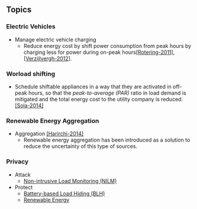 ## Topics

### Electric Vehicles
- Manage electric vehicle charging
  - Reduce energy cost by shift power consumption from peak hours by charging less for power during on-peak hours[[Rotering-2011]](http://ieeexplore.ieee.org/xpls/abs_all.jsp?arnumber=5629391&tag=1), [[Verzijlvergh-2012]](http://ieeexplore.ieee.org/xpl/articleDetails.jsp?arnumber=6204213).

### Worload shifting
- Schedule shiftable appliances in a way that they are activated in off-peak hours, so that the *peak-to-average  (PAR)* ratio in load demand is mitigated and the total energy cost to the utility company is reduced. [[Sola-2014]](http://ieeexplore.ieee.org/xpl/articleDetails.jsp?arnumber=7007722)


### Renewable Energy Aggregation
- Aggregation [[Harirchi-2014]](http://ieeexplore.ieee.org/xpl/articleDetails.jsp?tp=&arnumber=7007714)
  - Renewable energy aggregation has been introduced as a solution to reduce the uncertainty of this type of sources.

### Privacy
- Attack
  - [Non-intrusive Load Monitoring (NILM)](./file/nilm.md)
- Protect
  - [Battery-based Load Hiding (BLH)](./file/blh.md)
  - [Renewable Energy](./file/privacy-renewable.md)
